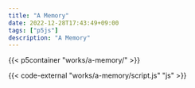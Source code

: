 ```yaml
---
title: "A Memory"
date: 2022-12-28T17:43:49+09:00
tags: ["p5js"]
description: "A Memory"
---
```


{{< p5container "works/a-memory/" >}}

{{< code-external "works/a-memory/script.js" "js" >}}

